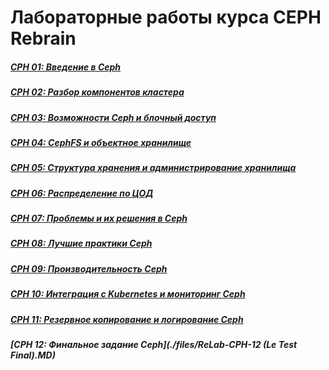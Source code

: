 # Лабораторные работы курса CEPH Rebrain

##### [CPH 01: Введение в Ceph](./files/ReLab-CPH-01.MD)
##### [CPH 02: Разбор компонентов кластера](./files/ReLab-CPH-02.MD)
##### [CPH 03: Возможности Ceph и блочный доступ](./files/ReLab-CPH-03.MD)
##### [CPH 04: CephFS и объектное хранилище](./files/ReLab-CPH-04.MD)
##### [CPH 05: Структура хранения и администрирование хранилища](./files/ReLab-CPH-05.MD)
##### [CPH 06: Распределение по ЦОД](./files/ReLab-CPH-06.MD)
##### [CPH 07: Проблемы и их решения в Ceph](./files/ReLab-CPH-07.MD)
##### [CPH 08: Лучшие практики Ceph](./files/ReLab-CPH-08.MD)
##### [CPH 09: Производительность Ceph](./files/ReLab-CPH-09.MD)
##### [CPH 10: Интеграция с Kubernetes и мониторинг Ceph](./files/ReLab-CPH-10.MD)
##### [CPH 11: Резервное копирование и логирование Ceph](./files/ReLab-CPH-11.MD)
##### [CPH 12: Финальное задание Ceph](./files/ReLab-CPH-12 (Le Test Final).MD)
